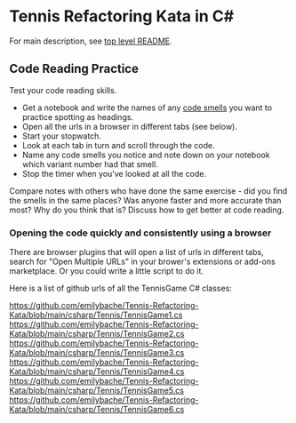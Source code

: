 # Tennis Refactoring Kata in C#

For main description, see [top level README](../README.md).

## Code Reading Practice
Test your code reading skills. 

* Get a notebook and write the names of any [code smells](https://sammancoaching.org/reference/code_smells/index.html) you want to practice spotting as headings.
* Open all the urls in a browser in different tabs (see below). 
* Start your stopwatch. 
* Look at each tab in turn and scroll through the code. 
* Name any code smells you notice and note down on your notebook which variant number had that smell. 
* Stop the timer when you've looked at all the code. 

Compare notes with others who have done the same exercise - did you find the smells in the same places? Was anyone faster and more accurate than most? Why do you think that is? Discuss how to get better at code reading.

### Opening the code quickly and consistently using a browser
There are browser plugins that will open a list of urls in different tabs, search for "Open Multiple URLs" in your brower's extensions or add-ons marketplace. Or you could write a little script to do it.

Here is a list of github urls of all the TennisGame C# classes:

https://github.com/emilybache/Tennis-Refactoring-Kata/blob/main/csharp/Tennis/TennisGame1.cs
https://github.com/emilybache/Tennis-Refactoring-Kata/blob/main/csharp/Tennis/TennisGame2.cs
https://github.com/emilybache/Tennis-Refactoring-Kata/blob/main/csharp/Tennis/TennisGame3.cs
https://github.com/emilybache/Tennis-Refactoring-Kata/blob/main/csharp/Tennis/TennisGame4.cs
https://github.com/emilybache/Tennis-Refactoring-Kata/blob/main/csharp/Tennis/TennisGame5.cs
https://github.com/emilybache/Tennis-Refactoring-Kata/blob/main/csharp/Tennis/TennisGame6.cs

